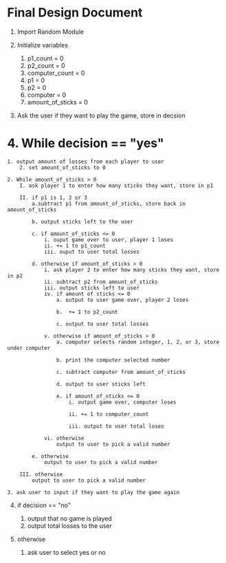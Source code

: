 # Final Design Document

1. Import Random Module
2. Initialize variables
    1. p1_count = 0
   2. p2_count = 0
   3. computer_count = 0
   4. p1 = 0
   5. p2 = 0
   6. computer = 0
   7. amount_of_sticks = 0

3. Ask the user if they want to play the game, store in decsion


 #   4. While decision == "yes"
    1. output amount of losses from each player to user
        2. set amount_of_sticks to 0

    2. While amount_of_sticks > 0
        I. ask player 1 to enter how many sticks they want, store in p1
        
        II. if p1 is 1, 2 or 3
            a.subtract p1 from amount_of_sticks, store back in amount_of_sticks
            
            b. output sticks left to the user
            
            c. if amount_of_sticks <= 0
                i. ouput game over to user, player 1 loses
                ii. += 1 to p1_count
                iii. ouput to user total losses
            
            d. otherwise if amount_of_sticks > 0
                i. ask player 2 to enter how many sticks they want, store in p2
                ii. subtract p2 from amount_of_sticks
                iii. output sticks left to user
                iv. if amount of sticks <= 0
                    a. output to user game over, player 2 loses
                    
                    b.  += 1 to p2_count
        
                    c. output to user total losses

                v. otherwise if amount_of_sticks > 0
                    a. computer selects random integer, 1, 2, or 3, store under computer

                    b. print the computer selected number

                    c. subtract computer from amount_of_sticks

                    d. output to user sticks left
                    
                    e. if amount_of_sticks <= 0
                        i. output game over, computer loses
                    
                        ii. += 1 to computer_count

                        iii. output to user total loses

                vi. otherwise
                    output to user to pick a valid number
            
            e. otherwise
                output to user to pick a valid number
        
        III. otherwise
            output to user to pick a valid number
     
    3. ask user to input if they want to play the game again

4. if decision == "no"
    1. output that no game is played
    2. output total losses to the user

5. otherwise
    1. ask user to select yes or no
   
